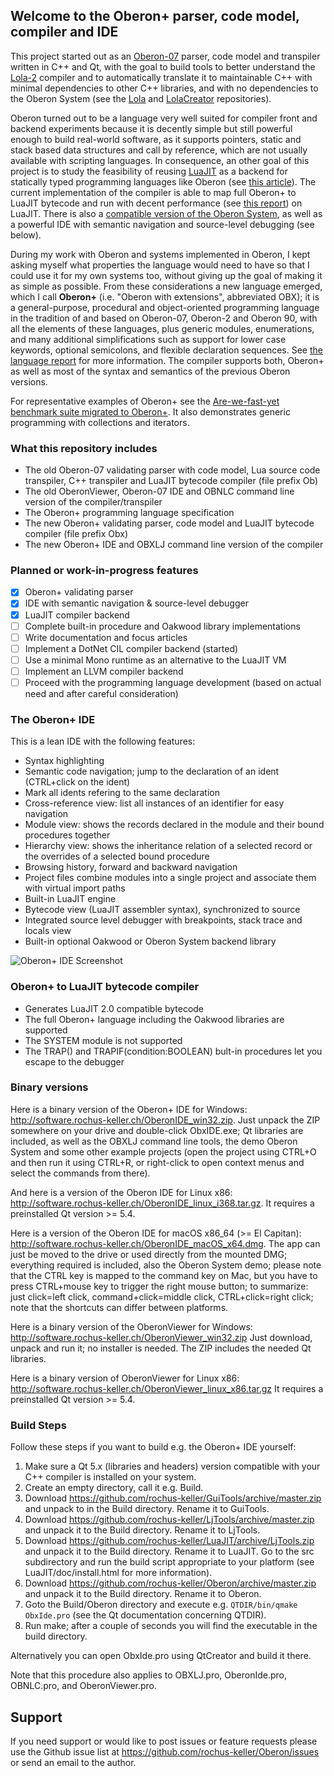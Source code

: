 ## Welcome to the Oberon+ parser, code model, compiler and IDE

This project started out as an [Oberon-07](http://www.projectoberon.net/wirth/Oberon/Oberon07.Report.pdf) parser, code model and transpiler written in C++ and Qt, with the goal to build tools to better understand the [Lola-2](https://www.inf.ethz.ch/personal/wirth/Lola/Lola2.pdf) compiler and to automatically translate it to maintainable C++ with minimal dependencies to other C++ libraries, and with no dependencies to the Oberon System (see the [Lola](https://github.com/rochus-keller/lola) and [LolaCreator](https://github.com/rochus-keller/lolacreator) repositories).

Oberon turned out to be a language very well suited for compiler front and backend experiments because it is decently simple but still powerful enough to build real-world software, as it supports pointers, static and stack based data structures and call by reference, which are not usually available with scripting languages. In consequence, an other goal of this project is to study the feasibility of reusing [LuaJIT](http://luajit.org/) as a backend for statically typed programming languages like Oberon (see [this article](https://medium.com/@rochus.keller/implementing-call-by-reference-and-call-by-name-in-lua-47b9d1003cc2)). The current implementation of the compiler is able to map full Oberon+ to LuaJIT bytecode and run with decent performance (see [this report](https://github.com/rochus-keller/Oberon/blob/master/testcases/Are-we-fast-yet/Are-we-fast-yet_results.pdf)) on LuaJIT. There is also a [compatible version of the Oberon System](https://github.com/rochus-keller/OberonSystem), as well as a powerful IDE with semantic navigation and source-level debugging (see below).

During my work with Oberon and systems implemented in Oberon, I kept asking myself what properties the language would need to have so that I could use it for my own systems too, without giving up the goal of making it as simple as possible. From these considerations a new language emerged, which I call **Oberon+** (i.e. "Oberon with extensions", abbreviated OBX); it is a general-purpose, procedural and object-oriented programming language in the tradition of and based on Oberon-07, Oberon-2 and Oberon 90, with all the elements of these languages, plus generic modules, enumerations, and many additional simplifications such as support for lower case keywords, optional semicolons, and flexible declaration sequences. See [the language report](documentation/The_Programming_Language_Oberon+.adoc) for more information. The compiler supports both, Oberon+ as well as most of the syntax and semantics of the previous Oberon versions.

For representative examples of Oberon+ see the [Are-we-fast-yet benchmark suite migrated to Oberon+](https://github.com/rochus-keller/Oberon/tree/master/testcases/Are-we-fast-yet). It also demonstrates generic programming with collections and iterators.

### What this repository includes

- The old Oberon-07 validating parser with code model, Lua source code transpiler, C++ transpiler and LuaJIT bytecode compiler (file prefix Ob)
- The old OberonViewer, Oberon-07 IDE and OBNLC command line version of the compiler/transpiler
- The Oberon+ programming language specification
- The new Oberon+ validating parser, code model and LuaJIT bytecode compiler (file prefix Obx)
- The new Oberon+ IDE and OBXLJ command line version of the compiler

### Planned or work-in-progress features

- [x] Oberon+ validating parser
- [x] IDE with semantic navigation & source-level debugger
- [x] LuaJIT compiler backend
- [ ] Complete built-in procedure and Oakwood library implementations
- [ ] Write documentation and focus articles
- [ ] Implement a DotNet CIL compiler backend (started)
- [ ] Use a minimal Mono runtime as an alternative to the LuaJIT VM
- [ ] Implement an LLVM compiler backend
- [ ] Proceed with the programming language development (based on actual need and after careful consideration)

### The Oberon+ IDE

This is a lean IDE with the following features:

- Syntax highlighting
- Semantic code navigation; jump to the declaration of an ident (CTRL+click on the ident)
- Mark all idents refering to the same declaration
- Cross-reference view: list all instances of an identifier for easy navigation
- Module view: shows the records declared in the module and their bound procedures together
- Hierarchy view: shows the inheritance relation of a selected record or the overrides of a selected bound procedure
- Browsing history, forward and backward navigation
- Project files combine modules into a single project and associate them with virtual import paths
- Built-in LuaJIT engine
- Bytecode view (LuaJIT assembler syntax), synchronized to source
- Integrated source level debugger with breakpoints, stack trace and locals view
- Built-in optional Oakwood or Oberon System backend library

![Oberon+ IDE Screenshot](http://software.rochus-keller.ch/obxide_0.7.13.png)


### Oberon+ to LuaJIT bytecode compiler

- Generates LuaJIT 2.0 compatible bytecode
- The full Oberon+ language including the Oakwood libraries are supported
- The SYSTEM module is not supported
- The TRAP() and TRAPIF(condition:BOOLEAN) bult-in procedures let you escape to the debugger


### Binary versions

Here is a binary version of the Oberon+ IDE for Windows: http://software.rochus-keller.ch/OberonIDE_win32.zip.
Just unpack the ZIP somewhere on your drive and double-click ObxIDE.exe; Qt libraries are included, as well as the OBXLJ command line tools, the demo Oberon System and some other example projects (open the project using CTRL+O and then run it using CTRL+R, or right-click to open context menus and select the commands from there).

And here is a version of the Oberon IDE for Linux x86: http://software.rochus-keller.ch/OberonIDE_linux_i368.tar.gz.
It requires a preinstalled Qt version >= 5.4.

Here is a version of the Oberon IDE for macOS x86_64 (>= El Capitan): http://software.rochus-keller.ch/OberonIDE_macOS_x64.dmg.
The app can just be moved to the drive or used directly from the mounted DMG; everything required is included, also the Oberon System demo; please note that the CTRL key is mapped to the command key on Mac, but you have to press CTRL+mouse key to trigger the right mouse button; to summarize: just click=left click, command+click=middle click, CTRL+click=right click; note that the shortcuts can differ between platforms.

Here is a binary version of the OberonViewer for Windows: http://software.rochus-keller.ch/OberonViewer_win32.zip
Just download, unpack and run it; no installer is needed. The ZIP includes the needed Qt libraries.

Here is a binary version of OberonViewer for Linux x86: http://software.rochus-keller.ch/OberonViewer_linux_x86.tar.gz
It requires a preinstalled Qt version >= 5.4.


### Build Steps

Follow these steps if you want to build e.g. the Oberon+ IDE yourself:

1. Make sure a Qt 5.x (libraries and headers) version compatible with your C++ compiler is installed on your system.
1. Create an empty directory, call it e.g. Build.
1. Download https://github.com/rochus-keller/GuiTools/archive/master.zip and unpack to in the Build directory. Rename it to GuiTools.
1. Download https://github.com/rochus-keller/LjTools/archive/master.zip and unpack it to the Build directory. Rename it to LjTools.
1. Download https://github.com/rochus-keller/LuaJIT/archive/LjTools.zip and unpack it to the Build directory. Rename it to LuaJIT. Go to the src subdirectory and run the build script appropriate to your platform (see LuaJIT/doc/install.html for more information).
1. Download https://github.com/rochus-keller/Oberon/archive/master.zip and unpack it to the Build directory. Rename it to Oberon.
1. Goto the Build/Oberon directory and execute e.g. `QTDIR/bin/qmake ObxIde.pro` (see the Qt documentation concerning QTDIR).
1. Run make; after a couple of seconds you will find the executable in the build directory.

Alternatively you can open ObxIde.pro using QtCreator and build it there.

Note that this procedure also applies to OBXLJ.pro, OberonIde.pro, OBNLC.pro, and OberonViewer.pro. 

## Support
If you need support or would like to post issues or feature requests please use the Github issue list at https://github.com/rochus-keller/Oberon/issues or send an email to the author.



